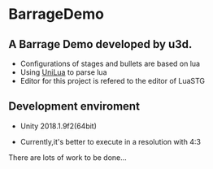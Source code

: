 # BarrageDemo
## A Barrage Demo developed by u3d.<br>
* Configurations of stages and bullets are based on lua<br>
* Using [UniLua](https://github.com/xebecnan/UniLua) to parse lua<br>
* Editor for this project is refered to the editor of LuaSTG

## Development enviroment
* Unity 2018.1.9f2(64bit)

* Currently,it's better to execute in a resolution with 4:3

There are lots of work to be done...
